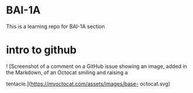 # BAI-1A
This is a learning repo for BAI-1A section 


# intro to github
! [Screenshot of a comment on a GitHub issue showing an
image, added in the Markdown, of an Octocat smiling and
raising a

tentacle.](https://myoctocat.com/assets/images/base-
octocat.svg)

